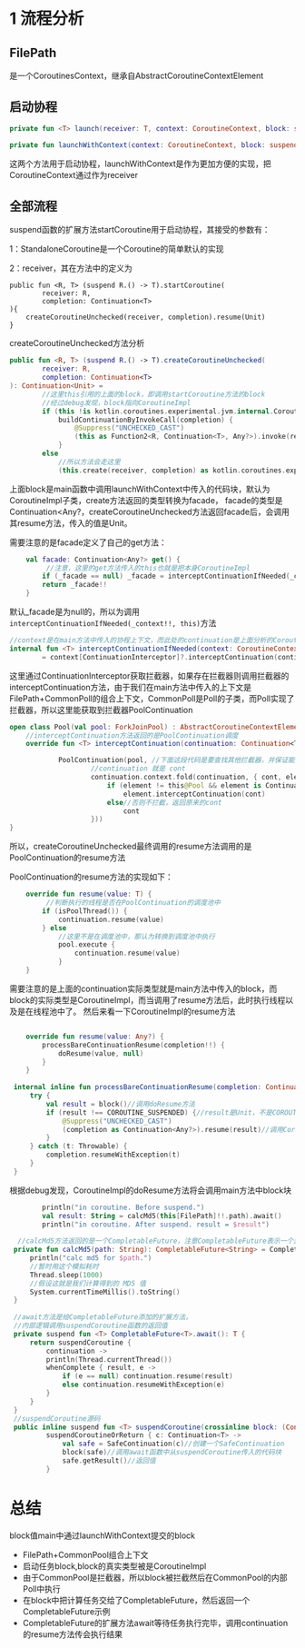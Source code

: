 # 1 流程分析

##  FilePath

是一个CoroutinesContext，继承自AbstractCoroutineContextElement

## 启动协程

```kotlin
private fun <T> launch(receiver: T, context: CoroutineContext, block: suspend T.() -> Unit) = block.startCoroutine(receiver, StandaloneCoroutine(context))

private fun launchWithContext(context: CoroutineContext, block: suspend CoroutineContext.() -> Unit) = launch(context, context, block)
```
这两个方法用于启动协程，launchWithContext是作为更加方便的实现，把CoroutineContext通过作为receiver

## 全部流程

suspend函数的扩展方法startCoroutine用于启动协程，其接受的参数有：

1：StandaloneCoroutine是一个Coroutine的简单默认的实现

2：receiver，其在方法中的定义为

```
public fun <R, T> (suspend R.() -> T).startCoroutine(
        receiver: R,
        completion: Continuation<T>
){
    createCoroutineUnchecked(receiver, completion).resume(Unit)
}
```

createCoroutineUnchecked方法分析
```kotlin
public fun <R, T> (suspend R.() -> T).createCoroutineUnchecked(
        receiver: R,
        completion: Continuation<T>
): Continuation<Unit> =
        //这里this引用的上面的block，即调用startCoroutine方法的block
        //经过debug发现，block指向CoroutineImpl
        if (this !is kotlin.coroutines.experimental.jvm.internal.CoroutineImpl)
            buildContinuationByInvokeCall(completion) {
                @Suppress("UNCHECKED_CAST")
                (this as Function2<R, Continuation<T>, Any?>).invoke(receiver, completion)
            }
        else
            //所以方法会走这里
            (this.create(receiver, completion) as kotlin.coroutines.experimental.jvm.internal.CoroutineImpl).facade
```
上面block是main函数中调用launchWithContext中传入的代码块，默认为CoroutineImpl子类，create方法返回的类型转换为facade，
facade的类型是Continuation<Any?，createCoroutineUnchecked方法返回facade后，会调用其resume方法，传入的值是Unit。

需要注意的是facade定义了自己的get方法：
```kotlin
    val facade: Continuation<Any?> get() {
         //注意，这里的get方法传入的this也就是把本身CoroutineImpl
        if (_facade == null) _facade = interceptContinuationIfNeeded(_context!!, this)
        return _facade!!
    }
```
默认_facade是为null的，所以为调用` interceptContinuationIfNeeded(_context!!, this)`方法

```kotlin
//context是在main方法中传入的协程上下文，而此处的continuation是上面分析的CoroutineImpl，即main方法中传入的block
internal fun <T> interceptContinuationIfNeeded(context: CoroutineContext, continuation: Continuation<T>) 
        = context[ContinuationInterceptor]?.interceptContinuation(continuation) ?: continuation
```
这里通过ContinuationInterceptor获取拦截器，如果存在拦截器则调用拦截器的interceptContinuation方法，由于我们在main方法中传入的上下文是
FilePath+CommonPoll的组合上下文，CommonPoll是Poll的子类，而Poll实现了拦截器，所以这里能获取到拦截器PoolContinuation
```kotlin
open class Pool(val pool: ForkJoinPool) : AbstractCoroutineContextElement(ContinuationInterceptor), ContinuationInterceptor {
    //interceptContinuation方法返回的是PoolContinuation调度
    override fun <T> interceptContinuation(continuation: Continuation<T>): Continuation<T> =

            PoolContinuation(pool, //下面这段代码是要查找其他拦截器，并保证能调用它们的拦截方法
                    //continuation 就是 cont
                    continuation.context.fold(continuation, { cont, element ->
                        if (element != this@Pool && element is ContinuationInterceptor)//如果element不是当前Pool并且是一个拦截器，那么就拦截
                            element.interceptContinuation(cont)
                        else//否则不拦截，返回原来的cont
                            cont
                    }))
}
```

所以，createCoroutineUnchecked最终调用的resume方法调用的是PoolContinuation的resume方法

PoolContinuation的resume方法的实现如下：

```kotlin
    override fun resume(value: T) {
         //判断执行的线程是否在PoolContinuation的调度池中
        if (isPoolThread()) {
            continuation.resume(value)
        } else
            //这里不是在调度池中，那认为转换到调度池中执行
            pool.execute {
                continuation.resume(value)
            }
    }
```
需要注意的是上面的continuation实际类型就是main方法中传入的block，而block的实际类型是CoroutineImpl，而当调用了resume方法后，此时执行线程以及是在线程池中了。
然后来看一下CoroutineImpl的resume方法
```kotlin

    override fun resume(value: Any?) {
        processBareContinuationResume(completion!!) {
            doResume(value, null)
        }
    }
 
 internal inline fun processBareContinuationResume(completion: Continuation<*>, block: () -> Any?) {
     try {
         val result = block()//调用doResume方法
         if (result !== COROUTINE_SUSPENDED) {//result是Unit，不是COROUTINE_SUSPENDED
             @Suppress("UNCHECKED_CAST")
             (completion as Continuation<Any?>).resume(result)//调用CoroutineImpl内部completion的resume方法
         }
     } catch (t: Throwable) {
         completion.resumeWithException(t)
     }
 }
```
根据debug发现，CoroutineImpl的doResume方法将会调用main方法中block块
```kotlin
        println("in coroutine. Before suspend.")
        val result: String = calcMd5(this[FilePath]!!.path).await()
        println("in coroutine. After suspend. result = $result")
        
  //calcMd5方法返回的是一个CompletableFuture，注意CompletableFuture表示一个异步任务，而这个异步任务由CompletableFuture.supplyAsync提交的的任务生成
 private fun calcMd5(path: String): CompletableFuture<String> = CompletableFuture.supplyAsync {
     println("calc md5 for $path.")
     //暂时用这个模拟耗时
     Thread.sleep(1000)
     //假设这就是我们计算得到的 MD5 值
     System.currentTimeMillis().toString()
 }
 
 //await方法是给CompletableFuture添加的扩展方法，
 //内部逻辑调用suspendCoroutine函数的返回值
 private suspend fun <T> CompletableFuture<T>.await(): T {
     return suspendCoroutine {
         continuation ->
         println(Thread.currentThread())
         whenComplete { result, e ->
             if (e == null) continuation.resume(result)
             else continuation.resumeWithException(e)
         }
     }
 }
 //suspendCoroutine源码
 public inline suspend fun <T> suspendCoroutine(crossinline block: (Continuation<T>) -> Unit): T =
         suspendCoroutineOrReturn { c: Continuation<T> ->
             val safe = SafeContinuation(c)//创建一个SafeContinuation
             block(safe)//调用await函数中从suspendCoroutine传入的代码块
             safe.getResult()//返回值
         }

```


# 总结

block值main中通过launchWithContext提交的block

- FilePath+CommonPool组合上下文
- 启动任务block,block的真实类型被是CoroutineImpl
- 由于CommonPool是拦截器，所以block被拦截然后在CommonPool的内部Poll中执行
- 在block中把计算任务交给了CompletableFuture，然后返回一个CompletableFuture示例
- CompletableFuture的扩展方法await等待任务执行完毕，调用continuation的resume方法传会执行结果
